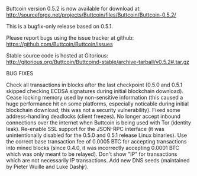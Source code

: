 Buttcoin version 0.5.2 is now available for download at:
http://sourceforge.net/projects/Buttcoin/files/Buttcoin/Buttcoin-0.5.2/

This is a bugfix-only release based on 0.5.1.

Please report bugs using the issue tracker at github:
https://github.com/Buttcoin/Buttcoin/issues

Stable source code is hosted at Gitorious:
http://gitorious.org/Buttcoin/Buttcoind-stable/archive-tarball/v0.5.2#.tar.gz

BUG FIXES

Check all transactions in blocks after the last checkpoint (0.5.0 and 0.5.1 skipped checking ECDSA signatures during initial blockchain download).
Cease locking memory used by non-sensitive information (this caused a huge performance hit on some platforms, especially noticable during initial blockchain download; this was
not a security vulnerability).
Fixed some address-handling deadlocks (client freezes).
No longer accept inbound connections over the internet when Buttcoin is being used with Tor (identity leak).
Re-enable SSL support for the JSON-RPC interface (it was unintentionally disabled for the 0.5.0 and 0.5.1 release Linux binaries).
Use the correct base transaction fee of 0.0005 BTC for accepting transactions into mined blocks (since 0.4.0, it was incorrectly accepting 0.0001 BTC which was only meant to be relayed).
Don't show "IP" for transactions which are not necessarily IP transactions.
Add new DNS seeds (maintained by Pieter Wuille and Luke Dashjr).
